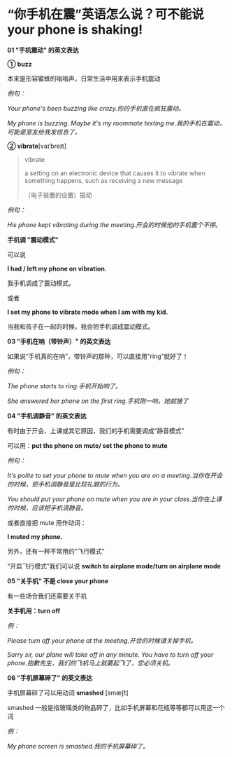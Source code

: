 # “你手机在震”英语怎么说？可不能说 your phone is shaking!

**01 "手机震动" 的英文表达**

**① buzz**

本来是形容蜜蜂的嗡嗡声，日常生活中用来表示手机震动

_例句：_

_Your phone's been buzzing like crazy.你的手机直在疯狂震动。_

_My phone is buzzing. Maybe it's my roommate texting me.我的手机在震动，可能是室友给我发信息了。_

**② vibrate**[vaɪˈbreɪt]

> vibrate
>
> a setting on an electronic device that causes it to vibrate when something happens, such as receiving a new message
>
> （电子装置的设置）振动

_例句：_

_His phone kept vibrating during the meeting.开会的时候他的手机震个不停。_

**手机调 "震动模式"**

可以说

**I had / left my phone on vibration.**

我手机调成了震动模式。

或者

**I set my phone to vibrate mode when I am with my kid.**

当我和孩子在一起的时候，我会把手机调成震动模式。

**03 "手机在响（带铃声）" 的英文表达**

如果说“手机真的在响”，带铃声的那种，可以直接用“ring”就好了！

_例句：_

_The phone starts to ring.手机开始响了。_

_She answered her phone on the first ring.手机刚一响，她就接了_

**04 "手机调静音" 的英文表达**

有时由于开会、上课或其它原因，我们的手机需要调成“静音模式”

可以用：**put the phone on mute/ set the phone to mute**

_例句：_

_It's polite to set your phone to mute when you are on a meeting.当你在开会的时候，把手机调静音是比较礼貌的行为。_

_You should put your phone on mute when you are in your class.当你在上课的时候，应该把手机调静音。_

或者直接把 mute 用作动词：

**I muted my phone.**

另外，还有一种不常用的“飞行模式”

“开启飞行模式”我们可以说 **switch to airplane mode/turn on airplane mode**

**05 "关手机" 不是 close your phone**

有一些场合我们还需要关手机

**关手机用：turn off**

_例：_

_Please turn off your phone at the meeting.开会的时候请关掉手机。_

_Sorry sir, our plane will take off in any minute. You have to turn off your phone.抱歉先生，我们的飞机马上就要起飞了，您必须关机。_

**06 "手机屏幕碎了" 的英文表达**

手机屏幕碎了可以用动词 **smashed** [smæʃt]

smashed 一般是指玻璃类的物品碎了，比如手机屏幕和花瓶等等都可以用这一个词

_例：_

_My phone screen is smashed.我的手机屏幕碎了。_
